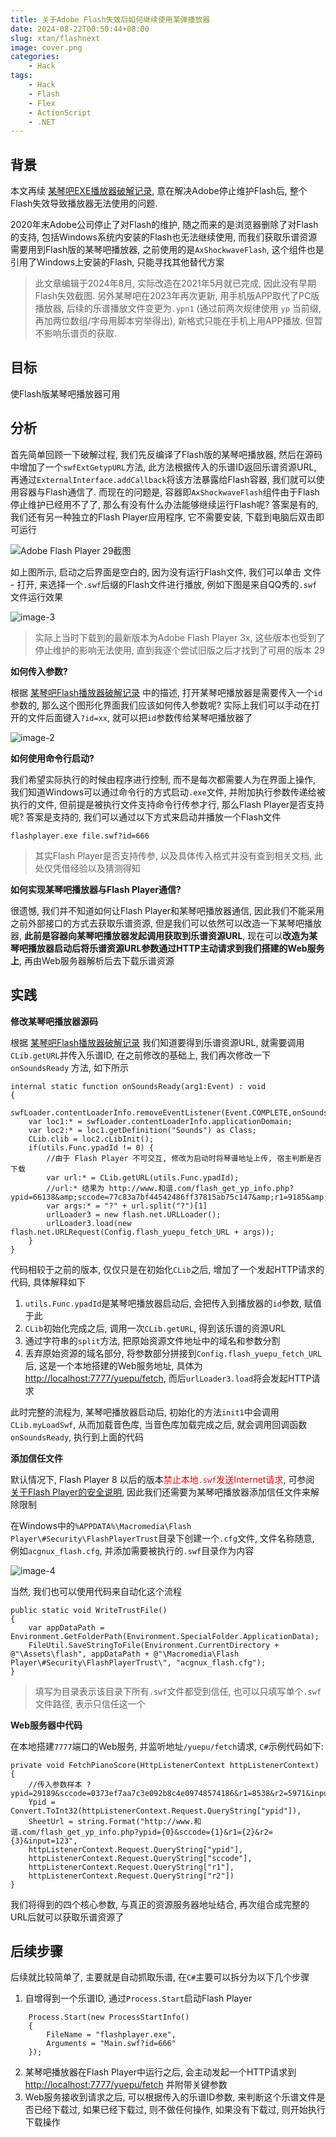```yaml
---
title: 关于Adobe Flash失效后如何继续使用某弹播放器
date: 2024-08-22T00:50:44+08:00
slug: xtan/flashnext
image: cover.png
categories:
    - Hack
tags:
    - Hack
    - Flash
    - Flex
    - ActionScript
    - .NET
---
```


背景
---
本文再续 [某琴吧EXE播放器破解记录](../exe), 意在解决Adobe停止维护Flash后, 整个Flash失效导致播放器无法使用的问题. 

2020年末Adobe公司停止了对Flash的维护, 随之而来的是浏览器删除了对Flash的支持, 包括Windows系统内安装的Flash也无法继续使用, 而我们获取乐谱资源需要用到Flash版的某琴吧播放器, 之前使用的是`AxShockwaveFlash`, 这个组件也是引用了Windows上安装的Flash, 只能寻找其他替代方案

> 此文章编辑于2024年8月, 实际改造在2021年5月就已完成, 因此没有早期Flash失效截图. 另外某琴吧在2023年再次更新, 用手机版APP取代了PC版播放器, 后续的乐谱播放文件变更为`.ypn1` (通过前两次规律使用 `yp` 当前缀, 再加两位数组/字母用脚本穷举得出), 新格式只能在手机上用APP播放. 但暂不影响乐谱页的获取.

目标
---
使Flash版某琴吧播放器可用

分析
---
首先简单回顾一下破解过程, 我们先反编译了Flash版的某琴吧播放器, 然后在源码中增加了一个`swfExtGetypURL`方法, 此方法根据传入的乐谱ID返回乐谱资源URL, 再通过`ExternalInterface.addCallback`将该方法暴露给Flash容器, 我们就可以使用容器与Flash通信了. 而现在的问题是, 容器即`AxShockwaveFlash`组件由于Flash停止维护已经用不了了, 那么有没有什么办法能够继续运行Flash呢? 答案是有的, 我们还有另一种独立的Flash Player应用程序, 它不需要安装, 下载到电脑后双击即可运行

![Adobe Flash Player 29截图](1.png)

如上图所示, 启动之后界面是空白的, 因为没有运行Flash文件, 我们可以单击 文件 - 打开, 来选择一个`.swf`后缀的Flash文件进行播放, 例如下图是来自QQ秀的`.swf`文件运行效果

![image-3](3.png)

> 实际上当时下载到的最新版本为Adobe Flash Player 3x, 这些版本也受到了停止维护的影响无法使用, 直到我逐个尝试旧版之后才找到了可用的版本 29

**如何传入参数?**

根据 [某琴吧Flash播放器破解记录](../flash) 中的描述, 打开某琴吧播放器是需要传入一个`id`参数的, 那么这个图形化界面我们应该如何传入参数呢? 实际上我们可以手动在打开的文件后面键入`?id=xx`, 就可以把`id`参数传给某琴吧播放器了

![image-2](2.png)

**如何使用命令行启动?**

我们希望实际执行的时候由程序进行控制, 而不是每次都需要人为在界面上操作, 我们知道Windows可以通过命令行的方式启动`.exe`文件, 并附加执行参数传递给被执行的文件, 但前提是被执行文件支持命令行传参才行, 那么Flash Player是否支持呢? 答案是支持的, 我们可以通过以下方式来启动并播放一个Flash文件

```
flashplayer.exe file.swf?id=666
```

> 其实Flash Player是否支持传参, 以及具体传入格式并没有查到相关文档, 此处仅凭借经验以及猜测得知

**如何实现某琴吧播放器与Flash Player通信?**

很遗憾, 我们并不知道如何让Flash Player和某琴吧播放器通信, 因此我们不能采用之前外部接口的方式去获取乐谱资源, 但是我们可以依然可以改造一下某琴吧播放器, **此前是容器向某琴吧播放器发起调用获取到乐谱资源URL**, 现在可以**改造为某琴吧播放器启动后将乐谱资源URL参数通过HTTP主动请求到我们搭建的Web服务上**, 再由Web服务器解析后去下载乐谱资源

实践
---
**修改某琴吧播放器源码**

根据 [某琴吧Flash播放器破解记录](../flash) 我们知道要得到乐谱资源URL, 就需要调用`CLib.getURL`并传入乐谱ID, 在之前修改的基础上, 我们再次修改一下 `onSoundsReady` 方法, 如下所示

```
internal static function onSoundsReady(arg1:Event) : void
{
    swfLoader.contentLoaderInfo.removeEventListener(Event.COMPLETE,onSoundsReady);
    var loc1:* = swfLoader.contentLoaderInfo.applicationDomain;
    var loc2:* = loc1.getDefinition("Sounds") as Class;
    CLib.clib = loc2.cLibInit();
    if(utils.Func.ypadId != 0) {
        //由于 Flash Player 不可交互, 修改为启动时将琴谱地址上传, 宿主判断是否下载
        var url:* = CLib.getURL(utils.Func.ypadId);
        //url:* 结果为 http://www.和谐.com/flash_get_yp_info.php?ypid=66138&amp;sccode=77c83a7bf44542486ff37815ab75c147&amp;r1=9185&amp;r2=6640&amp;input=123
        var args:* = "?" + url.split("?")[1]
        urlLoader3 = new flash.net.URLLoader();
        urlLoader3.load(new flash.net.URLRequest(Config.flash_yuepu_fetch_URL + args));
    }
}
```
代码相较于之前的版本, 仅仅只是在初始化`CLib`之后, 增加了一个发起HTTP请求的代码, 具体解释如下
1. `utils.Func.ypadId`是某琴吧播放器启动后, 会把传入到播放器的`id`参数, 赋值于此
2. `CLib`初始化完成之后, 调用一次`CLib.getURL`, 得到该乐谱的资源URL
3. 通过字符串的`split`方法, 把原始资源文件地址中的域名和参数分割
4. 丢弃原始资源的域名部分, 将参数部分拼接到`Config.flash_yuepu_fetch_URL`后, 这是一个本地搭建的Web服务地址, 具体为 [http://localhost:7777/yuepu/fetch](), 而后`urlLoader3.load`将会发起HTTP请求

此时完整的流程为, 某琴吧播放器启动后, 初始化的方法`init1`中会调用`CLib.myLoadSwf`, 从而加载音色库, 当音色库加载完成之后, 就会调用回调函数`onSoundsReady`, 执行到上面的代码

**添加信任文件**

默认情况下, Flash Player 8 以后的版本<font color="red">禁止本地`.swf`发送Internet请求</font>, 可参阅 [关于Flash Player的安全说明](https://www.macromedia.com/support/documentation/en/flashplayer/help/settings_manager04.html#117502), 因此我们还需要为某琴吧播放器添加信任文件来解除限制

在Windows中的`%APPDATA%\Macromedia\Flash Player\#Security\FlashPlayerTrust`目录下创建一个`.cfg`文件, 文件名称随意, 例如`acgnux_flash.cfg`, 并添加需要被执行的`.swf`目录作为内容

![image-4](4.png)

当然, 我们也可以使用代码来自动化这个流程

```
public static void WriteTrustFile()
{
    var appDataPath = Environment.GetFolderPath(Environment.SpecialFolder.ApplicationData);
    FileUtil.SaveStringToFile(Environment.CurrentDirectory + @"\Assets\flash", appDataPath + @"\Macromedia\Flash Player\#Security\FlashPlayerTrust\", "acgnux_flash.cfg");
}
```

> 填写为目录表示该目录下所有`.swf`文件都受到信任, 也可以只填写单个`.swf`文件路径, 表示只信任这一个


**Web服务器中代码**

在本地搭建`7777`端口的Web服务, 并监听地址`/yuepu/fetch`请求, `C#`示例代码如下:

```
private void FetchPianoScore(HttpListenerContext httpListenerContext)
{
    //传入参数样本 ?ypid=29189&sccode=0373ef7aa7c3e092b8c4e09748574186&r1=8538&r2=5971&input=123
    Ypid = Convert.ToInt32(httpListenerContext.Request.QueryString["ypid"]),
    SheetUrl = string.Format("http://www.和谐.com/flash_get_yp_info.php?ypid={0}&sccode={1}&r1={2}&r2={3}&input=123",
    httpListenerContext.Request.QueryString["ypid"],
    httpListenerContext.Request.QueryString["sccode"],
    httpListenerContext.Request.QueryString["r1"],
    httpListenerContext.Request.QueryString["r2"])
}
```

我们将得到的四个核心参数, 与真正的资源服务器地址结合, 再次组合成完整的URL后就可以获取乐谱资源了

后续步骤
---
后续就比较简单了, 主要就是自动抓取乐谱, 在`C#`主要可以拆分为以下几个步骤

1. 自增得到一个乐谱ID, 通过`Process.Start`启动Flash Player

```
    Process.Start(new ProcessStartInfo()
    {
        FileName = "flashplayer.exe",
        Arguments = "Main.swf?id=666"
    });
```

2. 某琴吧播放器在Flash Player中运行之后, 会主动发起一个HTTP请求到[http://localhost:7777/yuepu/fetch]() 并附带关键参数
3. Web服务接收到请求之后, 可以根据传入的乐谱ID参数, 来判断这个乐谱文件是否已经下载过, 如果已经下载过, 则不做任何操作, 如果没有下载过, 则开始执行下载操作